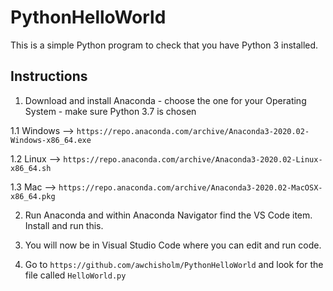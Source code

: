 # PythonHelloWorld

This is a simple Python program to check that you have Python 3 installed.

## Instructions

1. Download and install Anaconda - choose the one for your Operating System - make sure Python 3.7 is chosen

1.1 Windows --> ```https://repo.anaconda.com/archive/Anaconda3-2020.02-Windows-x86_64.exe```

1.2 Linux --> ```https://repo.anaconda.com/archive/Anaconda3-2020.02-Linux-x86_64.sh```

1.3 Mac --> ```https://repo.anaconda.com/archive/Anaconda3-2020.02-MacOSX-x86_64.pkg```

2. Run Anaconda and within Anaconda Navigator find the VS Code item. Install and run this.

3. You will now be in Visual Studio Code where you can edit and run code. 

4. Go to ```https://github.com/awchisholm/PythonHelloWorld``` and look for the file called ```HelloWorld.py```
